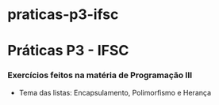 # praticas-p3-ifsc
# Práticas P3 - IFSC
### Exercícios feitos na matéria de Programação III
- Tema das listas: Encapsulamento, Polimorfismo e Herança 
